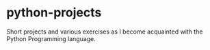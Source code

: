 # python-projects
Short projects and various exercises as I become acquainted with the Python Programming language.
